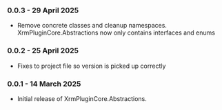 ### 0.0.3 - 29 April 2025
* Remove concrete classes and cleanup namespaces. XrmPluginCore.Abstractions now only contains interfaces and enums

### 0.0.2 - 25 April 2025
* Fixes to project file so version is picked up correctly

### 0.0.1 - 14 March 2025
* Initial release of XrmPluginCore.Abstractions.
